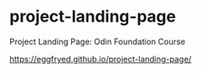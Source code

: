 # project-landing-page
Project Landing Page: Odin Foundation Course

https://eggfryed.github.io/project-landing-page/
